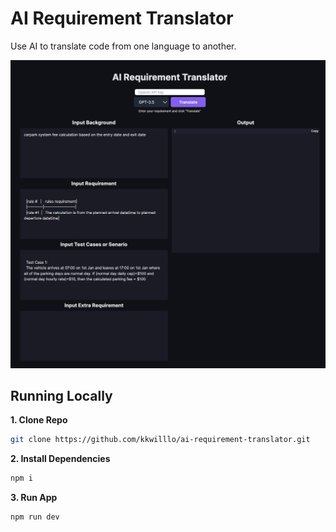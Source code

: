 # AI Requirement Translator

Use AI to translate code from one language to another.

![AI Requirement Translator](./public/screenshot.png)

## Running Locally

**1. Clone Repo**

```bash
git clone https://github.com/kkwilllo/ai-requirement-translator.git
```

**2. Install Dependencies**

```bash
npm i
```

**3. Run App**

```bash
npm run dev
```

